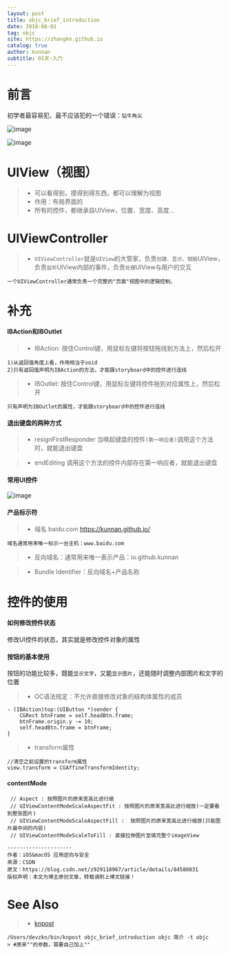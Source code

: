 ```yaml
---
layout: post
title: objc_brief_introduction
date: 2018-06-01
tag: objc
site: https://zhangkn.github.io
catalog: true
author: kunnan
subtitle: 01天-入门
---
```


# 前言

初学者最容易犯、最不应该犯的一个错误：`钻牛角尖`

![image](https://wx1.sinaimg.cn/large/af39b376gy1frvo2i2ar6j20g10bujtu.jpg)

![image](https://wx1.sinaimg.cn/large/af39b376gy1frvpww8djnj20i50os459.jpg)

#  UIView（视图）
>* 可以看得到，摸得到得东西，都可以理解为视图
>* 作用：布局界面的
>* 所有的控件，都继承自UIView，位置、宽度、高度...

# UIViewController

>* `UIViewController`就是`UIView`的大管家，负责`创建、显示、销毁`UIView，负责`监听`UIView内部的事件，负责`处理`UIView与用户的交互

```
一个UIViewController通常负责一个完整的"页面"视图中的逻辑控制。
```

# 补充

#### IBAction和IBOutlet



>* IBAction: 按住Control键，用鼠标左键将按钮拖线到方法上，然后松开

```
1)从返回值角度上看，作用相当于void
2)只有返回值声明为IBAction的方法，才能跟storyboard中的控件进行连线
```

>* IBOutlet: 按住Control键，用鼠标左键将控件拖到对应属性上，然后松开

```
只有声明为IBOutlet的属性，才能跟storyboard中的控件进行连线
```

#### 退出键盘的两种方式

>* resignFirstResponder
当唤起键盘的控件`(第一响应者)`调用这个方法时，就能退出键盘

>* endEditing
调用这个方法的控件内部存在第一响应者，就能退出键盘

#### 常用UI控件

![image](https://wx1.sinaimg.cn/large/af39b376gy1frvpaa2axtj20sj09lgod.jpg)

####  产品标示符

>* 域名 baidu.com https://kunnan.github.io/
```
域名通常用来唯一标示一台主机：www.baidu.com
```
>* 反向域名：通常用来唯一表示产品：io.github.kunnan

>* Bundle Identifier：反向域名+产品名称

# 控件的使用

#### 如何修改控件状态

修改UI控件的状态，其实就是修改控件对象的属性


#### 按钮的基本使用

按钮的功能比较多，既能`显示文字`，又能`显示图片`，还能随时调整内部图片和文字的位置


>* OC语法规定：不允许直接修改对象的结构体属性的成员

```objc
- (IBAction)top:(UIButton *)sender {
    CGRect btnFrame = self.headBtn.frame;
    btnFrame.origin.y -= 10;
    self.headBtn.frame = btnFrame;
}
```

>* transform属性

```objc
//清空之前设置的transform属性
view.transform = CGAffineTransformIdentity;
```



#### contentMode

```objc
 // Aspect : 按照图片的原来宽高比进行缩
 // UIViewContentModeScaleAspectFit : 按照图片的原来宽高比进行缩放(一定要看到整张图片)
 // UIViewContentModeScaleAspectFill :  按照图片的原来宽高比进行缩放(只能图片最中间的内容)
 // UIViewContentModeScaleToFill : 直接拉伸图片至填充整个imageView

--------------------- 
作者：iOS&macOS 应用逆向与安全 
来源：CSDN 
原文：https://blog.csdn.net/z929118967/article/details/84580831 
版权声明：本文为博主原创文章，转载请附上博文链接！	
```



# See Also 

>* [knpost](https://github.com/zhangkn/KNBin/blob/master/knpost) 
>
```
/Users/devzkn/bin/knpost objc_brief_introduction objc 简介 -t objc
> #原来""的参数，需要自己加上""
```
